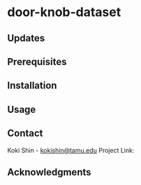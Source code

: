 # door-knob-dataset

## Updates

## Prerequisites

## Installation

## Usage

## Contact
Koki Shin - kokishin@tamu.edu
Project Link: 

## Acknowledgments
